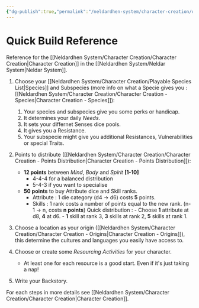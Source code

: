 ```yaml
---
{"dg-publish":true,"permalink":"/neldardhen-system/character-creation/quick-build-reference/"}
---
```


# Quick Build Reference
Reference for the [[Neldardhen System/Character Creation/Character Creation\|Character Creation]] in the [[Neldardhen System/Neldar System\|Neldar System]].

1. Choose your [[Neldardhen System/Character Creation/Playable Species List\|Species]] and Subspecies (more info on what a Specie gives you : [[Neldardhen System/Character Creation/Character Creation - Species\|Character Creation - Species]]):
    1. Your species and subspecies give you some perks or handicap.
    2. It determines your daily _Needs_.
    3. It sets your differnet Senses dice pools.
    4. It gives you a Resistance.
    5. Your subspecie might give you additional Resistances, Vulnerabilities or special Traits.

2. Points to distribute ([[Neldardhen System/Character Creation/Character Creation - Points Distribution\|Character Creation - Points Distribution]]):
    - **12 points** between _Mind_, _Body_ and _Spirit_ **\[1-10\]**
		- 4-4-4 for a balanced distribution
		- 5-4-3 if you want to specialise
    - **50 points** to buy Attribute dice and Skill ranks.
	    - Attribute : 1 die category (d4 -> d6) costs **5** points.
	    - Skills : 1 rank costs a number of points equal to the new rank. (n-1 -> n, costs **n points**)
                Quick distribution :
                - Choose **1** attribute at d8, **4** at d6.
                - **1** skill at rank 3, **3** skills at rank 2, **5** skills at rank 1.
3. Choose a location as your origin ([[Neldardhen System/Character Creation/Character Creation - Origins\|Character Creation - Origins]]), this determine the cultures and languages you easily have access to.
    
4. Choose or create some _Resourcing Activities_ for your character.
	- At least one for each resource is a good start. Even if it's just taking a nap!
    
5. Write your Backstory.

For each steps in more details see [[Neldardhen System/Character Creation/Character Creation\|Character Creation]].